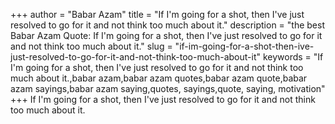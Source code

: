 +++
author = "Babar Azam"
title = "If I'm going for a shot, then I've just resolved to go for it and not think too much about it."
description = "the best Babar Azam Quote: If I'm going for a shot, then I've just resolved to go for it and not think too much about it."
slug = "if-im-going-for-a-shot-then-ive-just-resolved-to-go-for-it-and-not-think-too-much-about-it"
keywords = "If I'm going for a shot, then I've just resolved to go for it and not think too much about it.,babar azam,babar azam quotes,babar azam quote,babar azam sayings,babar azam saying,quotes, sayings,quote, saying, motivation"
+++
If I'm going for a shot, then I've just resolved to go for it and not think too much about it.
